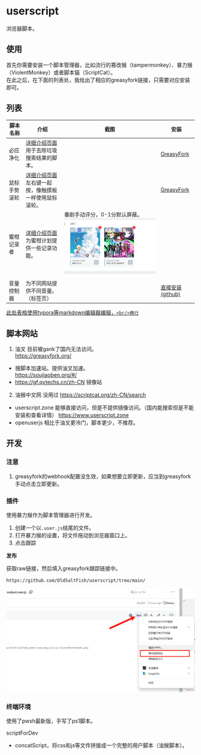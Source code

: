 # userscript
浏览器脚本。
## 使用
首先你需要安装一个脚本管理器，比如流行的篡改猴（tampermonkey）、暴力猴（ViolentMonkey）或者脚本猫（ScriptCat）。  
在此之后，在下面的列表处，我给出了相应的greasyfork链接，只需要对应安装即可。  

## 列表



| 脚本名称     | 介绍                                                         | 截图                                                         | 安装                                                         |
| ------------ | ------------------------------------------------------------ | ------------------------------------------------------------ | ------------------------------------------------------------ |
| 必应净化     | [详细介绍页面](packages/bing-purifier/README.md)<br/>用于去除垃圾搜索结果的脚本。 |                                                              | [GreasyFork](https://greasyfork.org/zh-CN/scripts/521549-%E5%BF%85%E5%BA%94%E5%87%80%E5%8C%96) |
| 鼠标手势滚轮 | [详细介绍页面](packages/mouse-gesture/README.md)<br/>左右键一起按，像触摸板一样使用鼠标滚轮。 |                                                              | [GreasyFork](https://greasyfork.org/zh-CN/scripts/538393-%E9%BC%A0%E6%A0%87%E6%91%87%E6%BB%9A%E6%89%8B%E5%8A%BF%E6%BB%9A%E5%8A%A8%E6%8E%A7%E5%88%B6) |
| 蜜柑记录者   | [详细介绍页面](packages/mikanani-recorder/README.md)<br/>为蜜柑计划提供一些记录功能。 | 番剧手动评分，0-1分默认屏蔽。<br/>![alt text](packages/mikanani-recorder/imgs/PixPin_2025-08-13_02-40-42.webp) |
| 音量控制器   | 为不同网站提供不同音量。（标签页）                           |                                                              | <a href="https://github.com/OldSaltFish/userscript/raw/refs/heads/main/packages/volume-controller/output.user.js">直接安装(github)</a> |

<u>此处表格使用typora等markdown编辑器编辑，`<br/>换行`</u>

## 脚本网站
1. 油叉 目前被gank了国内无法访问。  
https://greasyfork.org/
- 搜脚本加速站。提供油叉加速。  
https://soujiaoben.org/#/
- https://gf.qytechs.cn/zh-CN 镜像站
2. 油猴中文网 没用过
https://scriptcat.org/zh-CN/search
- userscript.zone 能够直接访问，但是不提供镜像访问。（国内能搜索但是不能安装和查看详情）
https://www.userscript.zone
- openuserjs 相比于油叉更冷门，脚本更少，不推荐。

## 开发
### 注意

1. greasyfork的webhook配置没生效，如果想要立即更新，应当到greasyfork手动点击立即更新。  

### 插件
使用暴力猴作为脚本管理器进行开发。  
1. 创建一个以`.user.js`结尾的文件。
2. 打开暴力猴的设置，将文件拖动到浏览器窗口上。  
3. 点击跟踪

**发布**  

获取raw链接，然后填入greasyfork跟踪链接中。  
```
https://github.com/OldSaltFish/userscript/tree/main/
```
![PixPin_2025-08-16_16-05-20](imgs/PixPin_2025-08-16_16-05-20.jpg)

### 终端环境
使用了pwsh最新版，手写了ps1脚本。  

scriptForDev  
- concatScript，将css和js等文件拼接成一个完整的用户脚本（油猴脚本）。  

